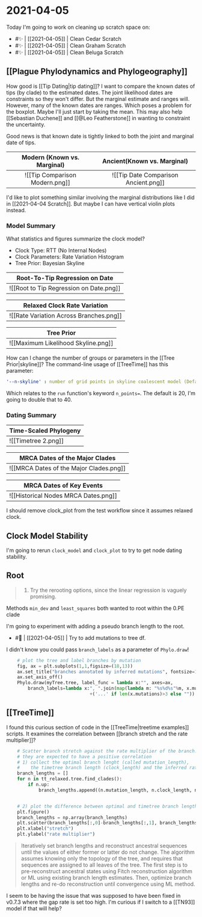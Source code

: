 # 2021-04-05

Today I'm going to work on cleaning up scratch space on:
- #✨ | [[2021-04-05]] | Clean Cedar Scratch
- #✨ | [[2021-04-05]] | Clean Graham Scratch
- #✨ | [[2021-04-05]] | Clean Beluga Scratch

## [[Plague Phylodynamics and Phylogeography]]

How good is [[Tip Dating|tip dating]]? I want to compare the known dates of tips (by clade) to the estimated dates. The joint likelihood dates are constraints so they won't differ. But the marginal estimate and ranges will. However, many of the known dates are ranges. Which poses a problem for the boxplot. Maybe I'll just start by taking the mean. This may also help [[Sebastian Duchene]] and [[@Leo Featherstone]] in wanting to constraint the uncertainty.

Good news is that known date is tightly linked to both the joint and marginal date of tips. 


|  Modern (Known vs. Marginal)   |     Ancient(Known vs. Marginal)      |
|:------------------------------:|:------------------------------------:|
| ![[Tip Comparison Modern.png]] | ![[Tip Date Comparison Ancient.png]] |

I'd like to plot something similar involving the marginal distributions like I did in [[2021-04-04 Scratch]]. But maybe I can have vertical violin plots instead.

### Model Summary

What statistics and figures summarize the clock model?
 - Clock Type: RTT (No Internal Nodes)
 - Clock Parameters: Rate Variation Histogram
 - Tree Prior: Bayesian Skyline

|        Root-To-Tip Regression on Date        |
|:--------------------------------------------:|
| ![[Root to Tip Regression on Date.png]] |


|       Relaxed Clock Rate Variation          |
|:---------------------------------------:|
| ![[Rate Variation Across Branches.png]] |


|          Tree Prior         |
|:---------------------------------------:|
| ![[Maximum Likelihood Skyline.png]] |

How can I change the number of groups or parameters in the [[Tree Prior|skyline]]? The command-line usage of [[TreeTime]] has this parameter:

```yaml
'--n-skyline' : number of grid points in skyline coalescent model (Default: 20)
```

Which relates to the ```run``` function's keyword ```n_points=```. The default is 20, I'm going to double that to 40.

### Dating Summary


|   Time-Scaled Phylogeny  | 
| --- |
| ![[Timetree 2.png]] | 

| MRCA Dates of the Major Clades          |
| --------------------------------------- |
| ![[MRCA Dates of the Major Clades.png]] |

| MRCA Dates of Key Events       |
| ------------------------------------ |
| ![[Historical Nodes MRCA Dates.png]] |


I should remove clock_plot from the test workflow since it assumes relaxed clock.

## Clock Model Stability

I'm going to rerun ```clock_model``` and ```clock_plot``` to try to get node dating stability.

## Root

>1. Try the rerooting options, since the linear regression is vaguely promising.

Methods ```min_dev``` and ```least_squares``` both wanted to root within the 0.PE clade

I'm going to experiment with adding a pseudo branch length to the root.

- #🚂 | [[2021-04-05]] | Try to add mutations to tree df.

I didn't know you could pass ```branch_labels``` as a parameter of ```Phylo.draw```!
```python
    # plot the tree and label branches by mutation
    fig, ax = plt.subplots(1,1,figsize=(18,13))
    ax.set_title("branches annotated by inferred mutations", fontsize=18)
    ax.set_axis_off()
    Phylo.draw(myTree.tree, label_func = lambda x:"", axes=ax,
        branch_labels=lambda x:", ".join(map(lambda m: "%s%d%s"%m, x.mutations[:3]))
                               +('...' if len(x.mutations)>3 else ""))
```

## [[TreeTime]]

I found this curious section of code in the [[TreeTime|treetime examples]] scripts. It examines the correlation between [[branch stretch and the rate multiplier]]?

```python
    # Scatter branch stretch against the rate multiplier of the branch.
    # they are expected to have a positive correlation
    # 1) collect the optimal branch lenght (called mutation_length),
    #    the timetree branch length (clock_length) and the inferred rate multiplier gamma
    branch_lengths = []
    for n in tt_relaxed.tree.find_clades():
        if n.up:
            branch_lengths.append((n.mutation_length, n.clock_length, n.branch_length_interpolator.gamma))


    # 2) plot the difference between optimal and timetree branch length vs the rate multiplier
    plt.figure()
    branch_lengths = np.array(branch_lengths)
    plt.scatter(branch_lengths[:,0]-branch_lengths[:,1], branch_lengths[:,2])
    plt.xlabel("stretch")
    plt.ylabel("rate multiplier")
```

> Iteratively set branch lengths and reconstruct ancestral sequences until the values of either former or latter do not change. The algorithm assumes knowing only the topology of the tree, and requires that sequences are assigned to all leaves of the tree. The first step is to pre-reconstruct ancestral states using Fitch reconstruction algorithm or ML using existing branch length estimates. Then, optimize branch lengths and re-do reconstruction until convergence using ML method.

I seem to be having the issue that was supposed to have been fixed in v0.7.3 where the gap rate is set too high. I'm curious if I switch to a [[TN93]] model if that will help?

